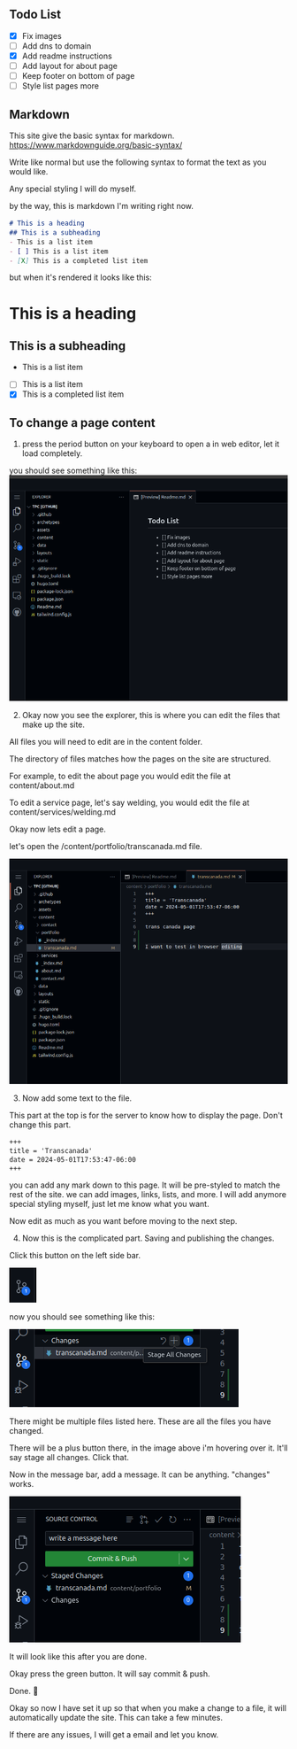 ## Todo List

- [X] Fix images
- [ ] Add dns to domain
- [X] Add readme instructions
- [ ] Add layout for about page
- [ ] Keep footer on bottom of page
- [ ] Style list pages more

## Markdown
This site give the basic syntax for markdown.
https://www.markdownguide.org/basic-syntax/

Write like normal but use the following syntax to format the text as you would like. 

Any special styling I will do myself.

by the way, this is markdown I'm writing right now.

```markdown
# This is a heading
## This is a subheading
- This is a list item
- [ ] This is a list item
- [X] This is a completed list item
```
but when it's rendered it looks like this:
# This is a heading
## This is a subheading
- This is a list item
- [ ] This is a list item
- [X] This is a completed list item

## To change a page content

1. press the period button on your keyboard to open a in web editor, let it load completely.

you should see something like this:
![explorer](/readme/page.png)

2. Okay now you see the explorer, this is where you can edit the files that make up the site.

All files you will need to edit are in the content folder. 

The directory of files matches how the pages on the site are structured. 

For example, to edit the about page you would edit the file at content/about.md

To edit a service page, let's say welding, you would edit the file at content/services/welding.md

Okay now lets edit a page.

let's open the /content/portfolio/transcanada.md file.

![explorer](/readme/file.png)

3. Now add some text to the file. 

This part at the top is for the server to know how to display the page.
Don't change this part.

```
+++
title = 'Transcanada'
date = 2024-05-01T17:53:47-06:00
+++
```

you can add any mark down to this page. It will be pre-styled to match the rest of the site.
we can add images, links, lists, and more.
I will add anymore special styling myself, just let me know what you want.

Now edit as much as you want before moving to the next step.

4. Now this is the complicated part. Saving and publishing the changes.

Click this button on the left side bar. 

![button](/readme/button.png)

now you should see something like this:

![source](/readme/source.png)

There might be multiple files listed here. These are all the files you have changed.

There will be a plus button there, in the image above i'm hovering over it. It'll say stage all changes. Click that. 

Now in the message bar, add a message. It can be anything. "changes" works.

![source](/readme/source2.png)

It will look like this after you are done. 

Okay press the green button. It will say commit & push. 

Done. 🎉

Okay so now I have set it up so that when you make a change to a file, it will automatically update the site. This can take a few minutes.

If there are any issues, I will get a email and let you know.



